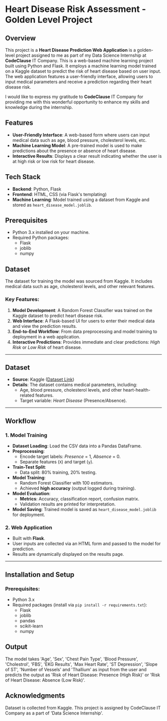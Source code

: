 # Heart Disease Risk Assessment - Golden Level Project

## Overview
This project is a **Heart Disease Prediction Web Application** is a golden-level project assigned to me as part of my Data Science Internship at **CodeClause** IT Company. This is a web-based machine learning project built using Python and Flask. It employs a machine learning model trained on a Kaggle dataset to predict the risk of heart disease based on user input. The web application features a user-friendly interface, allowing users to input medical parameters and receive a prediction regarding their heart disease risk.

I would like to express my gratitude to **CodeClause** IT Company for providing me with this wonderful opportunity to enhance my skills and knowledge during the internship.


## Features
- **User-Friendly Interface**: A web-based form where users can input medical data such as age, blood pressure, cholesterol levels, etc.
- **Machine Learning Model**: A pre-trained model is used to make predictions about the presence or absence of heart disease.
- **Interactive Results**: Displays a clear result indicating whether the user is at high risk or low risk for heart disease.

## Tech Stack
- **Backend**: Python, Flask
- **Frontend**: HTML, CSS (via Flask's templating)
- **Machine Learning**: Model trained using a dataset from Kaggle and stored as `heart_disease_model.joblib`.

## Prerequisites
- Python 3.x installed on your machine.
- Required Python packages:
  - Flask
  - joblib
  - numpy

## Dataset
The dataset for training the model was sourced from Kaggle. It includes medical data such as age, cholesterol levels, and other relevant features.

### Key Features:
1. **Model Development**: A Random Forest Classifier was trained on the Kaggle dataset to predict heart disease risk.
2. **Web Interface**: A Flask-based UI for users to enter their medical data and view the prediction results.
3. **End-to-End Workflow**: From data preprocessing and model training to deployment in a web application.
4. **Interactive Predictions**: Provides immediate and clear predictions: *High Risk* or *Low Risk* of heart disease.

---

## Dataset
- **Source**: Kaggle ([Dataset Link](https://www.kaggle.com/datasets/kapoorprakhar/cardio-health-risk-assessment-dataset))
- **Details**: The dataset contains medical parameters, including:
  - Age, blood pressure, cholesterol levels, and other heart-health-related features.
  - Target variable: *Heart Disease* (Presence/Absence).

---

## Workflow

### 1. **Model Training**
- **Dataset Loading**: Load the CSV data into a Pandas DataFrame.
- **Preprocessing**: 
  - Encode target labels: *Presence* = 1, *Absence* = 0.
  - Separate features (`X`) and target (`y`).
- **Train-Test Split**:
  - Data split: 80% training, 20% testing.
- **Model Training**:
  - Random Forest Classifier with 100 estimators.
  - Achieved **high accuracy** (output logged during training).
- **Model Evaluation**:
  - **Metrics**: Accuracy, classification report, confusion matrix.
  - Validation results are printed for interpretation.
- **Model Saving**: Trained model is saved as `heart_disease_model.joblib` for deployment.

### 2. **Web Application**
- Built with **Flask**.
- User inputs are collected via an HTML form and passed to the model for prediction.
- Results are dynamically displayed on the results page.

---

## Installation and Setup

### Prerequisites:
- Python 3.x
- Required packages (install via `pip install -r requirements.txt`):
  - Flask
  - joblib
  - pandas
  - scikit-learn
  - numpy

## Output
The model takes 'Age', 'Sex', 'Chest Pain Type', 'Blood Pressure', 'Cholestrol', 'FBS', 'EKG Results', 'Max Heart Rate', 'ST Depression', 'Slope of ST', 'Number of Vessels' and 'Thallium' as input from the user and predicts the output as 'Risk of Heart Disease: Presence (High Risk)' or 'Risk of Heart Disease: Absence (Low Risk)'.

## Acknowledgments
Dataset is collected from Kaggle.
This project is assigned by CodeClause IT Company as a part of 'Data Science Internship'. 
